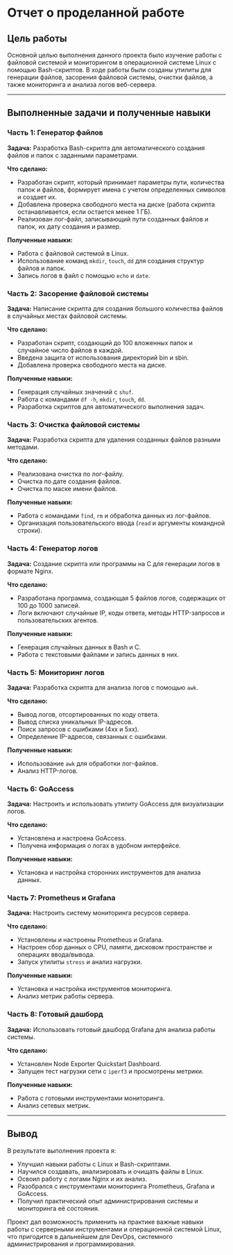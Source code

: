 # Отчет о проделанной работе

## Цель работы
Основной целью выполнения данного проекта было изучение работы с файловой системой и мониторингом в операционной системе Linux с помощью Bash-скриптов. В ходе работы были созданы утилиты для генерации файлов, засорения файловой системы, очистки файлов, а также мониторинга и анализа логов веб-сервера.

---

## Выполненные задачи и полученные навыки

### **Часть 1: Генератор файлов**
**Задача:** Разработка Bash-скрипта для автоматического создания файлов и папок с заданными параметрами.

**Что сделано:**
- Разработан скрипт, который принимает параметры пути, количества папок и файлов, формирует имена с учетом определенных символов и создает их.
- Добавлена проверка свободного места на диске (работа скрипта останавливается, если остается менее 1 ГБ).
- Реализован лог-файл, записывающий пути созданных файлов и папок, их дату создания и размер.

**Полученные навыки:**
- Работа с файловой системой в Linux.
- Использование команд `mkdir`, `touch`, `dd` для создания структур файлов и папок.
- Запись логов в файл с помощью `echo` и `date`.

### **Часть 2: Засорение файловой системы**
**Задача:** Написание скрипта для создания большого количества файлов в случайных местах файловой системы.

**Что сделано:**
- Разработан скрипт, создающий до 100 вложенных папок и случайное число файлов в каждой.
- Введена защита от использования директорий bin и sbin.
- Добавлена проверка свободного места на диске.

**Полученные навыки:**
- Генерация случайных значений с `shuf`.
- Работа с командами `df -h`, `mkdir`, `touch`, `dd`.
- Разработка скриптов для автоматического выполнения задач.

### **Часть 3: Очистка файловой системы**
**Задача:** Разработка скрипта для удаления созданных файлов разными методами.

**Что сделано:**
- Реализована очистка по лог-файлу.
- Очистка по дате создания файлов.
- Очистка по маске имени файлов.

**Полученные навыки:**
- Работа с командами `find`, `rm` и обработка данных из лог-файлов.
- Организация пользовательского ввода (`read` и аргументы командной строки).

### **Часть 4: Генератор логов**
**Задача:** Создание скрипта или программы на C для генерации логов в формате Nginx.

**Что сделано:**
- Разработана программа, создающая 5 файлов логов, содержащих от 100 до 1000 записей.
- Логи включают случайные IP, коды ответа, методы HTTP-запросов и пользовательских агентов.

**Полученные навыки:**
- Генерация случайных данных в Bash и C.
- Работа с текстовыми файлами и запись данных в них.

### **Часть 5: Мониторинг логов**
**Задача:** Разработка скрипта для анализа логов с помощью `awk`.

**Что сделано:**
- Вывод логов, отсортированных по коду ответа.
- Вывод списка уникальных IP-адресов.
- Поиск запросов с ошибками (4xx и 5xx).
- Определение IP-адресов, связанных с ошибками.

**Полученные навыки:**
- Использование `awk` для обработки лог-файлов.
- Анализ HTTP-логов.

### **Часть 6: GoAccess**
**Задача:** Настроить и использовать утилиту GoAccess для визуализации логов.

**Что сделано:**
- Установлена и настроена GoAccess.
- Получена информация о логах в удобном интерфейсе.

**Полученные навыки:**
- Установка и настройка сторонних инструментов для анализа данных.

### **Часть 7: Prometheus и Grafana**
**Задача:** Настроить систему мониторинга ресурсов сервера.

**Что сделано:**
- Установлены и настроены Prometheus и Grafana.
- Настроен сбор данных о CPU, памяти, дисковом пространстве и операциях ввода/вывода.
- Запуск утилиты `stress` и анализ нагрузки.

**Полученные навыки:**
- Установка и настройка инструментов мониторинга.
- Анализ метрик работы сервера.

### **Часть 8: Готовый дашборд**
**Задача:** Использовать готовый дашборд Grafana для анализа работы системы.

**Что сделано:**
- Установлен Node Exporter Quickstart Dashboard.
- Запущен тест нагрузки сети с `iperf3` и просмотрены метрики.

**Полученные навыки:**
- Работа с готовыми инструментами мониторинга.
- Анализ сетевых метрик.

---

## Вывод
В результате выполнения проекта я:
- Улучшил навыки работы с Linux и Bash-скриптами.
- Научился создавать, анализировать и очищать файлы в Linux.
- Освоил работу с логами Nginx и их анализ.
- Разобрался с инструментами мониторинга Prometheus, Grafana и GoAccess.
- Получил практический опыт администрирования системы и мониторинга её состояния.

Проект дал возможность применить на практике важные навыки работы с серверными инструментами и операционной системой Linux, что пригодится в дальнейшем для DevOps, системного администрирования и программирования.

